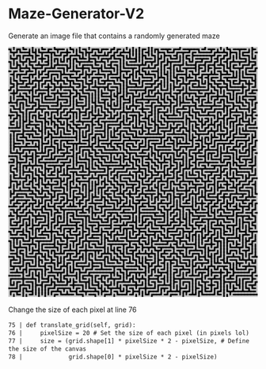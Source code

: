 # Maze-Generator-V2
Generate an image file that contains a randomly generated maze

![Maze](image.png)

Change the size of each pixel at line 76

```
75 | def translate_grid(self, grid):
76 |     pixelSize = 20 # Set the size of each pixel (in pixels lol)
77 |     size = (grid.shape[1] * pixelSize * 2 - pixelSize, # Define the size of the canvas
78 |             grid.shape[0] * pixelSize * 2 - pixelSize)
```
